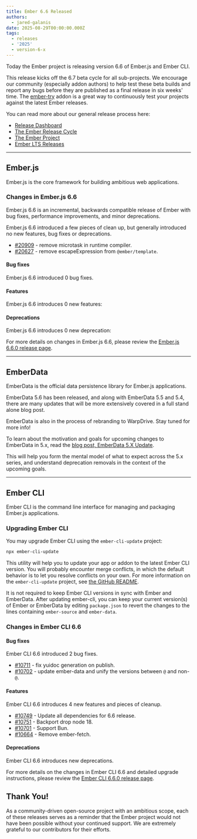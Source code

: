 ```yaml
---
title: Ember 6.6 Released
authors:
  - jared-galanis
date: 2025-08-29T00:00:00.000Z
tags:
  - releases
  - '2025'
  - version-6-x
---
```


Today the Ember project is releasing version 6.6 of Ember.js and Ember CLI.

This release kicks off the 6.7 beta cycle for all sub-projects. We encourage our community (especially addon authors) to help test these beta builds and report any bugs before they are published as a final release in six weeks' time. The [ember-try](https://github.com/ember-cli/ember-try) addon is a great way to continuously test your projects against the latest Ember releases.

You can read more about our general release process here:

- [Release Dashboard](http://emberjs.com/releases/)
- [The Ember Release Cycle](https://blog.emberjs.com/new-ember-release-process/)
- [The Ember Project](https://blog.emberjs.com/ember-project-at-2-0/)
- [Ember LTS Releases](https://blog.emberjs.com/announcing-embers-first-lts/)

---

## Ember.js

Ember.js is the core framework for building ambitious web applications.

### Changes in Ember.js 6.6

Ember.js 6.6 is an incremental, backwards compatible release of Ember with bug fixes, performance improvements, and minor deprecations.

Ember.js 6.6 introduced a few pieces of clean up, but generally introduced no new features, bug fixes or deprecations.

- [#20909](https://github.com/emberjs/ember.js/pull/20909) - remove microtask in runtime compiler.
- [#20627](https://github.com/emberjs/ember.js/pull/20627) - remove escapeExpression from `@ember/template`.

#### Bug fixes

Ember.js 6.6 introduced 0 bug fixes.

#### Features

Ember.js 6.6 introduces 0 new features:

#### Deprecations

Ember.js 6.6 introduces 0 new deprecation:

For more details on changes in Ember.js 6.6, please review the [Ember.js 6.6.0 release page](https://github.com/emberjs/ember.js/releases/tag/v6.6.0-ember-source).

---

## EmberData

EmberData is the official data persistence library for Ember.js applications.

EmberData 5.6 has been released, and along with EmberData 5.5 and 5.4, there are many updates that will be more extensively covered in a full stand alone blog post.

EmberData is also in the process of rebranding to WarpDrive. Stay tuned for more info!

To learn about the motivation and goals for upcoming changes to EmberData in 5.x,
read the [blog post, EmberData 5.X Update](https://blog.emberjs.com/ember-data-5-x-update-2023-04-15/).

<!-- alex ignore retext-equality -->

This will help you form the mental model of what to expect across the 5.x series,
and understand deprecation removals in the context of the upcoming goals.

---

## Ember CLI

Ember CLI is the command line interface for managing and packaging Ember.js applications.

### Upgrading Ember CLI

You may upgrade Ember CLI using the `ember-cli-update` project:

```bash
npx ember-cli-update
```

This utility will help you to update your app or addon to the latest Ember CLI version. You will probably encounter merge conflicts, in which the default behavior is to let you resolve conflicts on your own. For more information on the `ember-cli-update` project, see [the GitHub README](https://github.com/ember-cli/ember-cli-update).

It is not required to keep Ember CLI versions in sync with Ember and EmberData. After updating ember-cli, you can keep your current version(s) of Ember or EmberData by editing `package.json` to revert the changes to the lines containing `ember-source` and `ember-data`.

### Changes in Ember CLI 6.6

#### Bug fixes

Ember CLI 6.6 introduced 2 bug fixes.

- [#10711](https://github.com/ember-cli/ember-cli/pull/10711) - fix yuidoc generation on publish.
- [#10702](https://github.com/ember-cli/ember-cli/pull/10702) - update ember-data and unify the versions between `@` and non-`@`.

#### Features

Ember CLI 6.6 introduces 4 new features and pieces of cleanup.

- [#10749](https://github.com/ember-cli/ember-cli/pull/10749) - Update all dependencies for 6.6 release.
- [#10751](https://github.com/ember-cli/ember-cli/pull/10751) - Backport drop node 18.
- [#10701](https://github.com/ember-cli/ember-cli/pull/10701) - Support Bun.
- [#10664](https://github.com/ember-cli/ember-cli/pull/10664) - Remove ember-fetch.

#### Deprecations

Ember CLI 6.6 introduces <insert> new deprecations.

For more details on the changes in Ember CLI 6.6 and detailed upgrade
instructions, please review the [Ember CLI 6.6.0 release page](https://github.com/ember-cli/ember-cli/releases/tag/v6.6.0-ember-cli).

## Thank You!

As a community-driven open-source project with an ambitious scope, each of these releases serves as a reminder that the Ember project would not have been possible without your continued support. We are extremely grateful to our contributors for their efforts.
